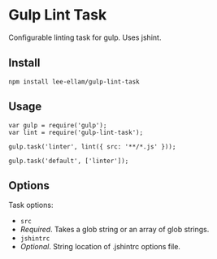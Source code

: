 # Gulp Lint Task

Configurable linting task for gulp. Uses jshint.

## Install
```
npm install lee-ellam/gulp-lint-task
```

## Usage
```
var gulp = require('gulp');
var lint = require('gulp-lint-task');

gulp.task('linter', lint({ src: '**/*.js' }));

gulp.task('default', ['linter']);
```

## Options
Task options:
- `src`
 - *Required*. Takes a glob string or an array of glob strings.
- `jshintrc`
 - *Optional*. String location of .jshintrc options file.
